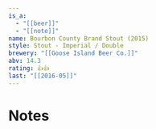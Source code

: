 ```yaml
---
is_a:
  - "[[beer]]"
  - "[[note]]"
name: Bourbon County Brand Stout (2015)
style: Stout - Imperial / Double
brewery: "[[Goose Island Beer Co.]]"
abv: 14.3
rating: 👍👍
last: "[[2016-05]]"
---
```

# Notes

